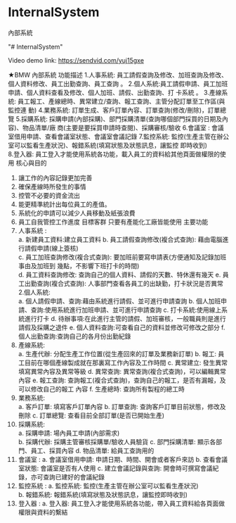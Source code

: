 # InternalSystem
內部系統

"# InternalSystem"



Video demo link:
https://sendvid.com/yuj15gxe




★BMW 內部系統 功能描述 
1.人事系統: 員工請假查詢及修改、加班查詢及修改、個人資料修改、員工出勤查詢、員工查詢 。 2.個人系統:員工請假申請、員工加班申請、個人資料查看及修改、個人加班、請假、出勤查詢、打 卡系統 。 
3.產線系統: 員工報工、產線總時、異常建立/查詢、報工查詢、主管分配訂單至工作區(與監控連 動) 
4.業務系統: 訂單生成、客戶訂單內容、訂單查詢(修改/刪除)，訂單總覽 
5.採購系統: 採購申請(內部採購)、部門採購清單(查詢哪個部門採買的日期及內容)、物品清單/廠 商(主要是要採買申請時查閱)、採購審核/驗收 
6.會議室 : 會議室借用申請、查看會議室狀態、會議室會議記錄 
7.監控系統: 監控(生產主管在辦公室可以監看生產狀況)、報錯系統(填寫狀態及狀態訊息，讓監控 即時收到)  
8.登入器: 員工登入才能使用系統各功能，載入員工的資料給其他頁面做權限的使用 
核心與目的 
1. 讓工作的內容記錄更加完善 
2. 確保產線時所發生的事情 
3. 控管不必要的資金流出 
4. 能更精準統計出每位員工的產值。 
5. 系統化的申請可以減少人員移動及紙張浪費 
6. 員工自我管控工作進度 目標客群 只要有產能化工廠皆能使用 
主要功能 
1. 人事系統 :  
a. 新建員工資料:建立員工資料 
b. 員工請假查詢修改(複合式查詢): 藉由電腦進行請假申請(線上簽核)  
c. 員工加班查詢修改(複合式查詢): 要加班前要寫申請表(方便通知及記錄加班事由及加班到
幾點，不影響下班打卡的時間)  
d. 員工資料查詢修改: 查詢自己的個人資料、請假的天數、特休還有幾天 
e. 員工出勤查詢(複合式查詢): 人事部門查看各員工的出缺勤，打卡狀況是否異常 2.個人系統:  
a. 個人請假申請、查詢:藉由系統進行請假、並可進行申請查詢 
b. 個人加班申請、查詢:使用系統進行加班申請、並可進行申請查詢 
c. 打卡系統:使用線上系統進行打卡 
d. 待辦事項:在此進行主管的請假、加班審核，一般職員則是進行請假及採購之退件 e. 個人資料查詢:可查看自己的資料並修改可修改之部分 
f. 個人出勤查詢:查詢自己的各月份出勤紀錄 
3. 產線系統:  
a. 生產代辦: 分配生產工作位置(從生產回來的訂單及業務新訂單) 
b. 報工: 員工目前在哪個產線製成就在那裏寫工作內容及工作時間 
c. 異常建立: 發生異常填寫異常內容及異常等級 
d. 異常查詢: 異常查詢(複合式查詢)，可以編輯異常內容 
e. 報工查詢: 查詢報工(複合式查詢)，查詢自己的報工，是否有漏報，及可以修改自己的報工 內容 
f. 生產總時: 查詢所有製程的總工時 
4. 業務系統:  
a. 客戶訂單: 填寫客戶訂單內容 
b. 訂單查詢: 查詢客戶訂單目前狀態，修改及刪除 
c. 訂單總覽: 查看目前全部訂單(是否已開始生產)  
5. 採購系統:  
a. 採購申請: 場內員工申請(內部需求)  
b. 採購代辦: 採購主管審核採購單/驗收人員驗貨 
c. 部門採購清單: 顯示各部門、員工、採買內容 
d. 物品清單: 給員工查詢用的
6. 會議室 : 
a. 會議室借用申請: 申請日期、時間、開會或者客戶來訪 
b. 查看會議室狀態: 會議室是否有人使用 
c. 建立會議記錄與查詢: 開會時可撰寫會議紀錄，亦可查詢已建好的會議紀錄 
7. 監控系統 : 
a. 監控系統: 監控(生產主管在辦公室可以監看生產狀況)  
b. 報錯系統: 報錯系統(填寫狀態及狀態訊息，讓監控即時收到)  
8. 登入器 : 
a. 登入器: 員工登入才能使用系統各功能，帶入員工資料給各頁面做權限與資料的繫結
